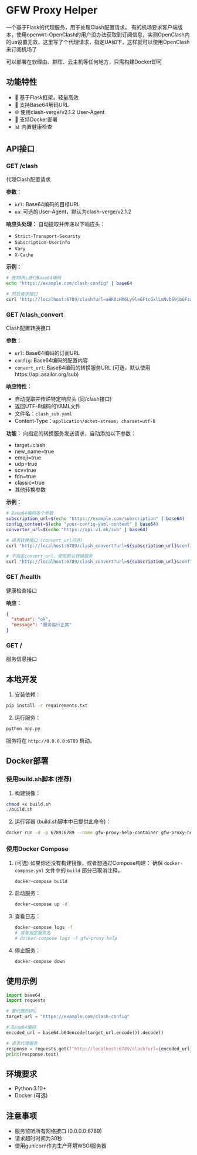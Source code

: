 # GFW Proxy Helper

一个基于Flask的代理服务，用于处理Clash配置请求。
有的机场要求客户端版本，使用openwrt-OpenClash的用户没办法获取到订阅信息，实测OpenClash内的ua设置无效，这里写了个代理请求，指定UA如下，这样就可以使用OpenClash来订阅机场了

可以部署在软理由、群晖、云主机等任何地方，只需构建Docker即可
## 功能特性

- 🚀 基于Flask框架，轻量高效
- 🔐 支持Base64解码URL
- 🌐 使用clash-verge/v2.1.2 User-Agent
- 🐳 支持Docker部署
- 📊 内置健康检查

## API接口

### GET /clash

代理Clash配置请求

**参数：**
- `url`: Base64编码的目标URL
- `ua`: 可选的User-Agent，默认为clash-verge/v2.1.2

**响应头处理：**
自动提取并传递以下响应头：
- `Strict-Transport-Security`
- `Subscription-Userinfo`
- `Vary`
- `X-Cache`

**示例：**
```bash
# 先将URL进行Base64编码
echo "https://example.com/clash-config" | base64

# 然后请求接口
curl "http://localhost:6789/clash?url=aHR0cHM6Ly9leGFtcGxlLmNvbS9jbGFzaC1jb25maWcK"
```

### GET /clash_convert

Clash配置转换接口

**参数：**
- `url`: Base64编码的订阅URL
- `config`: Base64编码的配置内容
- `convert_url`: Base64编码的转换服务URL (可选，默认使用https://api.asailor.org/sub)

**响应特性：**
- 自动提取并传递特定响应头 (同/clash接口)
- 返回UTF-8编码的YAML文件
- 文件名：`clash_sub.yaml`
- Content-Type：`application/octet-stream; charset=utf-8`

**功能：**
向指定的转换服务发送请求，自动添加以下参数：
- target=clash
- new_name=true
- emoji=true
- udp=true
- scv=true
- fdn=true
- classic=true
- 其他转换参数

**示例：**
```bash
# Base64编码各个参数
subscription_url=$(echo "https://example.com/subscription" | base64)
config_content=$(echo "your-config-yaml-content" | base64)
converter_url=$(echo "https://api.v1.mk/sub" | base64)

# 请求转换接口 (convert_url可选)
curl "http://localhost:6789/clash_convert?url=${subscription_url}&config=${config_content}&convert_url=${converter_url}"

# 不指定convert_url，使用默认转换服务
curl "http://localhost:6789/clash_convert?url=${subscription_url}&config=${config_content}"
```

### GET /health

健康检查接口

**响应：**
```json
{
  "status": "ok",
  "message": "服务运行正常"
}
```

### GET /

服务信息接口

## 本地开发

1. 安装依赖：
```bash
pip install -r requirements.txt
```

2. 运行服务：
```bash
python app.py
```

服务将在 `http://0.0.0.0:6789` 启动。

## Docker部署

### 使用build.sh脚本 (推荐)

1. 构建镜像：
```bash
chmod +x build.sh
./build.sh
```

2. 运行容器 (build.sh脚本中已提供此命令)：
```bash
docker run -d -p 6789:6789 --name gfw-proxy-help-container gfw-proxy-help
```

### 使用Docker Compose

1.  (可选) 如果你还没有构建镜像，或者想通过Compose构建：
    确保 `docker-compose.yml` 文件中的 `build` 部分已取消注释。
    ```bash
    docker-compose build
    ```

2.  启动服务：
    ```bash
    docker-compose up -d
    ```

3.  查看日志：
    ```bash
    docker-compose logs -f
    # 或者指定服务名
    # docker-compose logs -f gfw-proxy-help
    ```

4.  停止服务：
    ```bash
    docker-compose down
    ```

## 使用示例

```python
import base64
import requests

# 要代理的URL
target_url = "https://example.com/clash-config"

# Base64编码
encoded_url = base64.b64encode(target_url.encode()).decode()

# 请求代理服务
response = requests.get(f"http://localhost:6789/clash?url={encoded_url}")
print(response.text)
```

## 环境要求

- Python 3.10+
- Docker (可选)

## 注意事项

- 服务监听所有网络接口 (0.0.0.0:6789)
- 请求超时时间为30秒
- 使用gunicorn作为生产环境WSGI服务器 